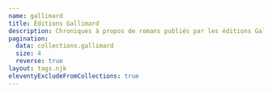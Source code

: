```yaml
---
name: gallimard
title: Éditions Gallimard
description: Chroniques à propos de romans publiés par les éditions Gallimard
pagination:
  data: collections.gallimard
  size: 4
  reverse: true
layout: tags.njk
eleventyExcludeFromCollections: true
---
```

